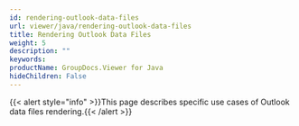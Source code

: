 ```yaml
---
id: rendering-outlook-data-files
url: viewer/java/rendering-outlook-data-files
title: Rendering Outlook Data Files
weight: 5
description: ""
keywords: 
productName: GroupDocs.Viewer for Java
hideChildren: False
---
```

{{< alert style="info" >}}This page describes specific use cases of Outlook data files rendering.{{< /alert >}}
